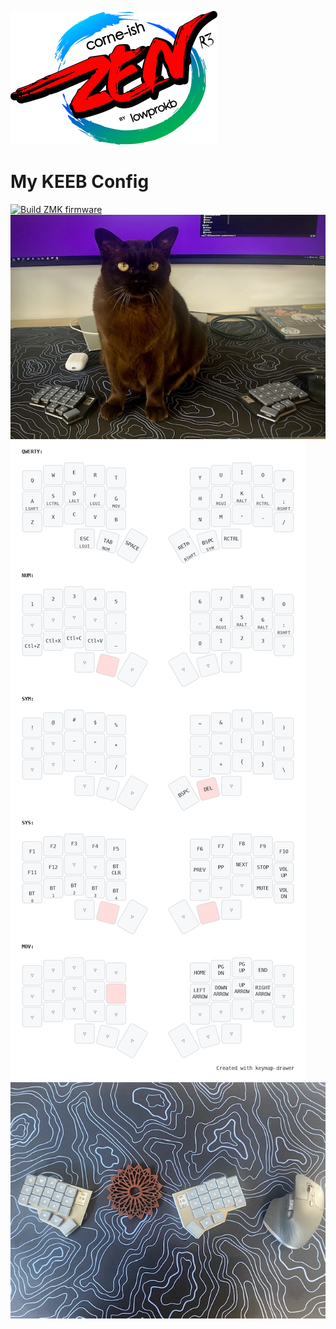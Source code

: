 ![](img/Zen_R3.png)
# My KEEB Config
[![Build ZMK firmware](https://github.com/mikewebbtech/zmk-config/actions/workflows/build.yml/badge.svg)](https://github.com/mikewebbtech/zmk-config/actions/workflows/build.yml)
![](img/KittyKeeb.jpeg)
![](img/my_keymap.png)
![](img/desktop.jpg)

